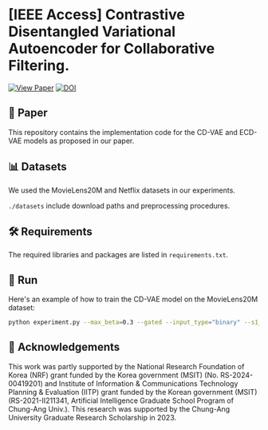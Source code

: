 # [IEEE Access] Contrastive Disentangled Variational Autoencoder for Collaborative Filtering.
[![View Paper](https://img.shields.io/badge/View%20Paper-PDF-E24D35)](https://ieeexplore.ieee.org/document/11023251) [![DOI](https://img.shields.io/badge/DOI-10.1109/ACCESS.2025.3576445-blue)](https://doi.org/10.1109/ACCESS.2025.3576445)

## 📄 Paper 

This repository contains the implementation code for the CD-VAE and ECD-VAE models as proposed in our paper.

## 📊 Datasets
We used the MovieLens20M and Netflix datasets in our experiments. 

```./datasets``` include download paths and preprocessing procedures.

## 🛠️ Requirements
The required libraries and packages are listed in ```requirements.txt```.

## 🚀 Run

Here's an example of how to train the CD-VAE model on the MovieLens20M dataset:

```bash
python experiment.py --max_beta=0.3 --gated --input_type="binary" --s1_size=200 --s2_size=200 --z_size=200 --hidden_size=600 --num_layers=2 --note="ml20m(CD-VAE)"
```

## 🙏 Acknowledgements
This work was partly supported by the National Research Foundation of Korea (NRF) grant funded by the Korea government (MSIT) (No. RS-2024-00419201) and Institute of Information \& Communications Technology Planning \& Evaluation (IITP) grant funded by the Korean government (MSIT) (RS-2021-II211341, Artificial Intelligence Graduate School Program of Chung-Ang Univ.). This research was supported by the Chung-Ang University Graduate Research Scholarship in 2023.

